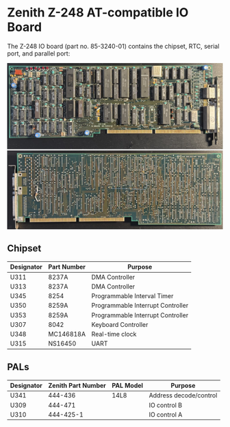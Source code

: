 # Zenith Z-248 AT-compatible IO Board

The Z-248 IO board (part no. 85-3240-01) contains the chipset, RTC, serial port, and parallel port:

![front](front.jpeg)
![back](back.jpeg)

## Chipset

| Designator | Part Number | Purpose                           |
|------------|-------------|-----------------------------------|
| U311       | 8237A       | DMA Controller                    |
| U313       | 8237A       | DMA Controller                    |
| U345       | 8254        | Programmable Interval Timer       |
| U350       | 8259A       | Programmable Interrupt Controller |
| U353       | 8259A       | Programmable Interrupt Controller |
| U307       | 8042        | Keyboard Controller               |
| U348       | MC146818A   | Real-time clock                   |
| U315       | NS16450     | UART                              |

## PALs

| Designator | Zenith Part Number | PAL Model | Purpose                   |
|------------|--------------------|-----------|---------------------------|
| U341       | 444-436            | 14L8      | Address decode/control    |
| U309       | 444-471            |           | IO control B              |
| U310       | 444-425-1          |           | IO control A              |